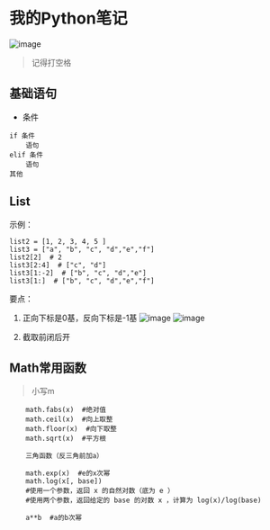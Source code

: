 # 我的Python笔记
![image](https://i0.hdslb.com/bfs/article/fc67ed65ab9c1cf033158857d4a6db9e993446dc.jpg@722w_1016h_progressive.webp)
> 记得打空格
## 基础语句
- 条件
```
if 条件
    语句
elif 条件
    语句
其他
```
## List
示例：
```
list2 = [1, 2, 3, 4, 5 ]
list3 = ["a", "b", "c", "d","e","f"]
list2[2]  # 2
list3[2:4]  # ["c", "d"] 
list3[1:-2]  # ["b", "c", "d","e"]
list3[1:]  # ["b", "c", "d","e","f"]
```
要点：
1. 正向下标是0基，反向下标是-1基
![image](https://www.runoob.com/wp-content/uploads/2014/05/positive-indexes-1.png)
![image](https://www.runoob.com/wp-content/uploads/2014/05/negative-indexes.png)

2. 截取前闭后开

## Math常用函数
> 小写m
```
    math.fabs(x)  #绝对值
    math.ceil(x)  #向上取整
    math.floor(x)  #向下取整
    math.sqrt(x)  #平方根
    
    三角函数（反三角前加a）
    
    math.exp(x)  #e的x次幂
    math.log(x[, base])
    #使用一个参数，返回 x 的自然对数（底为 e ）
    #使用两个参数，返回给定的 base 的对数 x ，计算为 log(x)/log(base)
    
    a**b  #a的b次幂
    
```
